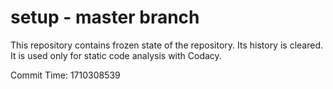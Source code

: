 # setup - master branch

This repository contains frozen state of the repository.
Its history is cleared. It is used only for static code
analysis with Codacy.

Commit Time: 1710308539
